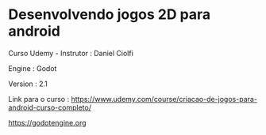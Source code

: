 # Desenvolvendo jogos 2D para android
 Curso Udemy - Instrutor : Daniel Ciolfi


Engine : Godot

Version : 2.1

Link para o curso : https://www.udemy.com/course/criacao-de-jogos-para-android-curso-completo/

https://godotengine.org
